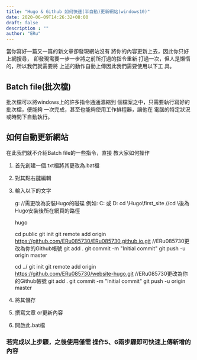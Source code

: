 ```yaml
---
title: "Hugo & Github 如何快速(半自動)更新網站(windows10)"
date: 2020-06-09T14:26:32+08:00
draft: false
description : ""
author: "ERu"
---
```


當你寫好一篇又一篇的新文章卻發現網站沒有
將你的內容更新上去，因此你只好上網搜尋，
卻發現需要一步一步將之前所打過的指令重新
打過一次，但人是懶惰的，所以我們就需要將
上述的動作自動上傳因此我們需要使用以下工
具。

## Batch file(批次檔)

批次檔可以將windows上的許多指令通通濃縮到
個檔案之中，只需要執行寫好的批次檔，便能夠
一次完成，甚至也能夠使用工作排程器，讓他在
電腦的特定狀況或時間下自動執行。

## 如何自動更新網站

在此我們就不介紹Batch file的一些指令，直接
教大家如何操作

1. 首先創建一個.txt檔將其更改為.bat檔
2. 對其點右鍵編輯
3. 輸入以下的文字

	g:                   //需更改為安裝Hugo的磁碟 例如: C: 或  D:
	cd \Hugo\first_site  //cd \後為Hugo安裝後所在網頁的路徑

	hugo

	cd public
	git init
	git remote add origin https://github.com/ERu085730/ERu085730.github.io.git  //ERu085730更改為你的Github帳號
	git add .
	git commit -m "Initial commit"
	git push -u origin master

	cd ../
	git init
	git remote add origin https://github.com/ERu085730/website-hugo.git //ERu085730更改為你的Github帳號
	git add .
	git commit -m "Initial commit"
	git push -u origin master


4. 將其儲存
5. 撰寫文章 or更新內容
6. 開啟此.bat檔

### 若完成以上步驟，之後使用僅需 操作5、6兩步驟即可快速上傳新增的內容